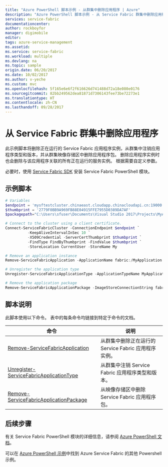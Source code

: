 ```yaml
---
title: "Azure PowerShell 脚本示例 - 从群集中删除应用程序 | Azure"
description: "Azure PowerShell 脚本示例 - 从 Service Fabric 群集中删除应用程序。"
services: service-fabric
documentationcenter: 
author: rockboyfor
manager: digimobile
editor: 
tags: azure-service-management
ms.assetid: 
ms.service: service-fabric
ms.workload: multiple
ms.devlang: na
ms.topic: sample
origin.date: 06/20/2017
ms.date: 10/02/2017
ms.author: v-yeche
ms.custom: mvc
ms.openlocfilehash: 5f165e6e6f2f616626d741488d72a18e080e0176
ms.sourcegitcommit: 82bb249562dea81871d7306143fee73be72273e1
ms.translationtype: HT
ms.contentlocale: zh-CN
ms.lasthandoff: 09/28/2017
---
```

# <a name="remove-an-application-from-a-service-fabric-cluster"></a>从 Service Fabric 群集中删除应用程序

此示例脚本将删除正在运行的 Service Fabric 应用程序实例，从群集中注销应用程序类型和版本，并从群集映像存储区中删除应用程序包。  删除应用程序实例时也会删除与该应用程序关联的所有正在运行的服务实例。 根据需要自定义参数。 

必要时，使用 [Service Fabric SDK](../service-fabric-get-started.md) 安装 Service Fabric PowerShell 模块。 

## <a name="sample-script"></a>示例脚本

```powershell
# Variables
$endpoint = 'mysftestcluster.chinaeast.cloudapp.chinacloudapi.cn:19000'
$thumbprint = '2779F0BB9A969FB88E04915FFE7955D0389DA7AF'
$packagepath="C:\Users\sfuser\Documents\Visual Studio 2017\Projects\MyApplication\MyApplication\pkg\Release"

# Connect to the cluster using a client certificate.
Connect-ServiceFabricCluster -ConnectionEndpoint $endpoint `
          -KeepAliveIntervalInSec 10 `
          -X509Credential -ServerCertThumbprint $thumbprint `
          -FindType FindByThumbprint -FindValue $thumbprint `
          -StoreLocation CurrentUser -StoreName My

# Remove an application instance
Remove-ServiceFabricApplication -ApplicationName fabric:/MyApplication

# Unregister the application type
Unregister-ServiceFabricApplicationType -ApplicationTypeName MyApplicationType -ApplicationTypeVersion 1.0.0

# Remove the application package
Remove-ServiceFabricApplicationPackage -ImageStoreConnectionString fabric:ImageStore -ApplicationPackagePathInImageStore MyApplication
```

## <a name="script-explanation"></a>脚本说明

此脚本使用以下命令。 表中的每条命令均链接到特定于命令的文档。

| 命令 | 说明 |
|---|---|
| [Remove-ServiceFabricApplication](https://docs.microsoft.com/powershell/module/servicefabric/remove-servicefabricapplication?view=azureservicefabricps) | 从群集中删除正在运行的 Service Fabric 应用程序实例。  |
| [Unregister-ServiceFabricApplicationType](https://docs.microsoft.com/powershell/module/servicefabric/unregister-servicefabricapplicationtype?view=azureservicefabricps) | 从群集中注销 Service Fabric 应用程序类型和版本。 |
| [Remove-ServiceFabricApplicationPackage](https://docs.microsoft.com/powershell/module/servicefabric/remove-servicefabricapplicationpackage?view=azureservicefabricps) | 从映像存储区中删除 Service Fabric 应用程序包。|

## <a name="next-steps"></a>后续步骤

有关 Service Fabric PowerShell 模块的详细信息，请参阅 [Azure PowerShell 文档](https://docs.microsoft.com/powershell/azure/service-fabric/?view=azureservicefabricps)。

可以在 [Azure PowerShell 示例](../service-fabric-powershell-samples.md)中找到 Azure Service Fabric 的其他 Powershell 示例。

<!--Update_Description: update meta properties -->